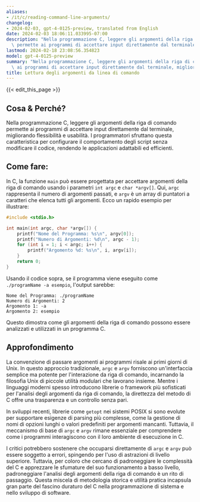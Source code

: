```yaml
---
aliases:
- /it/c/reading-command-line-arguments/
changelog:
- 2024-02-03, gpt-4-0125-preview, translated from English
date: 2024-02-03 18:06:11.033995-07:00
description: "Nella programmazione C, leggere gli argomenti della riga di comando\
  \ permette ai programmi di accettare input direttamente dal terminale, migliorando\u2026"
lastmod: 2024-02-18 23:08:56.354823
model: gpt-4-0125-preview
summary: "Nella programmazione C, leggere gli argomenti della riga di comando permette\
  \ ai programmi di accettare input direttamente dal terminale, migliorando\u2026"
title: Lettura degli argomenti da linea di comando
---
```


{{< edit_this_page >}}

## Cosa & Perché?

Nella programmazione C, leggere gli argomenti della riga di comando permette ai programmi di accettare input direttamente dal terminale, migliorando flessibilità e usabilità. I programmatori sfruttano questa caratteristica per configurare il comportamento degli script senza modificare il codice, rendendo le applicazioni adattabili ed efficienti.

## Come fare:

In C, la funzione `main` può essere progettata per accettare argomenti della riga di comando usando i parametri `int argc` e `char *argv[]`. Qui, `argc` rappresenta il numero di argomenti passati, e `argv` è un array di puntatori a caratteri che elenca tutti gli argomenti. Ecco un rapido esempio per illustrare:

```c
#include <stdio.h>

int main(int argc, char *argv[]) {
    printf("Nome del Programma: %s\n", argv[0]);
    printf("Numero di Argomenti: %d\n", argc - 1);
    for (int i = 1; i < argc; i++) {
        printf("Argomento %d: %s\n", i, argv[i]);
    }
    return 0;
}
```

Usando il codice sopra, se il programma viene eseguito come `./programName -a esempio`, l'output sarebbe:

```
Nome del Programma: ./programName
Numero di Argomenti: 2
Argomento 1: -a
Argomento 2: esempio
```

Questo dimostra come gli argomenti della riga di comando possono essere analizzati e utilizzati in un programma C.

## Approfondimento

La convenzione di passare argomenti ai programmi risale ai primi giorni di Unix. In questo approccio tradizionale, `argc` e `argv` forniscono un'interfaccia semplice ma potente per l'interazione da riga di comando, incarnando la filosofia Unix di piccole utilità modulari che lavorano insieme. Mentre i linguaggi moderni spesso introducono librerie o framework più sofisticati per l'analisi degli argomenti da riga di comando, la direttezza del metodo di C offre una trasparenza e un controllo senza pari.

In sviluppi recenti, librerie come `getopt` nei sistemi POSIX si sono evolute per supportare esigenze di parsing più complesse, come la gestione di nomi di opzioni lunghi o valori predefiniti per argomenti mancanti. Tuttavia, il meccanismo di base di `argc` e `argv` rimane essenziale per comprendere come i programmi interagiscono con il loro ambiente di esecuzione in C.

I critici potrebbero sostenere che occuparsi direttamente di `argc` e `argv` può essere soggetto a errori, spingendo per l'uso di astrazioni di livello superiore. Tuttavia, per coloro che cercano di padroneggiare le complessità del C e apprezzare le sfumature del suo funzionamento a basso livello, padroneggiare l'analisi degli argomenti della riga di comando è un rito di passaggio. Questa miscela di metodologia storica e utilità pratica incapsula gran parte del fascino duraturo del C nella programmazione di sistema e nello sviluppo di software.
